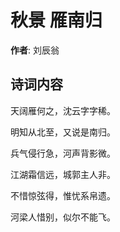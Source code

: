 # 秋景 雁南归

**作者**: 刘辰翁

## 诗词内容

天阔雁何之，沈云字字稀。

明知从北至，又说是南归。

兵气侵行急，河声背影微。

江湖霜信远，城郭主人非。

不惜惊弦得，惟忧系帛遗。

河梁人惜别，似尔不能飞。


